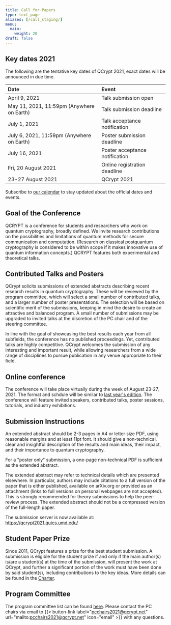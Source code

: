 ```yaml
---
title: Call for Papers
type: text_page
aliases: [/call_staging/]
menu:
  main:
    weight: 20
draft: false
---
```


<!--
## Poster
Our poster is now available! Please <a href="/poster">download and print it yourself!</a>.

<a href="/poster">
  <img height=300 id="dark_bg" src="/images/poster/QCryptPoster.png"/>
</a>
-->

## Key dates 2021
The following are the tentative key dates of QCrypt 2021, exact dates will be announced in due time.

|Date |Event|
|:----|:----|
|April 9, 2021 | Talk submission open||
|May 11, 2021, 11:59pm (Anywhere on Earth)|Talk submission deadline|
|July 1, 2021|Talk acceptance notification|
|July 6, 2021, 11:59pm (Anywhere on Earth)|Poster submission deadline|
|July 16, 2021| Poster acceptance notification|
|Fri, 20 August 2021| Online registration deadline|
|23-27 August 2021| QCrypt 2021|

Subscribe to <a href="https://calendar.google.com/calendar/embed?src=4f9rvlunmmrkpih1ibo11goo64%40group.calendar.google.com&ctz=Europe%2FAmsterdam"  target="_blank">our calendar</a> to stay updated about the official dates and events.

## Goal of the Conference
QCRYPT is a conference for students and researchers who work on quantum cryptography, broadly defined.  We invite research contributions on the possibilities and limitations of quantum methods for secure communication and computation.  (Research on classical postquantum cryptography is considered to be within scope if it makes innovative use of quantum information concepts.)  QCRYPT features both experimental and theoretical talks.

## Contributed Talks and Posters
QCrypt solicits submissions of extended abstracts describing recent research results in quantum cryptography. These will be reviewed by the program committee, which will select a small number of contributed talks, and a larger number of poster presentations. The selection will be based on scientific merit of the submissions, keeping in mind the desire to create an attractive and balanced program. A small number of submissions may be upgraded to invited talks at the discretion of the PC chair and of the steering committee.

In line with the goal of showcasing the best results each year from all subfields, the conference has no published proceedings. Yet, contributed talks are highly competitive. QCrypt welcomes the submission of any interesting and important result, while allowing researchers from a wide range of disciplines to pursue publication in any venue appropriate to their field.

## Online conference
The conference will take place virtually during the week of August 23-27, 2021.  The format and schdule will be similar to <a href="https://2020.qcrypt.net/online-conference/">last year's edition</a>. The conference will feature invited speakers, contributed talks, poster sessions, tutorials, and industry exhibitions.

## Submission Instructions
An extended abstract should be 2-3 pages in A4 or letter size PDF, using reasonable margins and at least 11pt font. It should give a non-technical, clear and insightful description of the results and main ideas, their impact, and their importance to quantum cryptography.

For a "poster only" submission, a one-page non-technical PDF is sufficient as the extended abstract.

The extended abstract may refer to technical details which are presented elsewhere. In particular, authors may include citations to a full version of the paper that is either published, available on arXiv.org or provided as an attachment (links to full versions on personal webpages are not accepted). This is strongly recommended for theory submissions to help the peer-review process. The extended abstract should not be a compressed version of the full-length paper.

The submission server is now available at: <a href="https://qcrypt2021.quics.umd.edu/" target="_blank">https://qcrypt2021.quics.umd.edu/</a>

## Student Paper Prize
Since 2011, QCrypt features a prize for the best student submission. A submission is eligible for the student prize if and only if the main author(s) is/are a student(s) at the time of the submission, will present the work at QCrypt, and further a significant portion of the work must have been done by said student(s), including contributions to the key ideas. More details can be found in the <a href="/charter/#student-paper-prize">Charter</a>.

## Program Committee
The program committee list can be found <a href="/team/#program-committee">here</a>. Please contact the PC chairs via email to {{< button-link label="pcchairs2021@qcrypt.net" url="mailto:pcchairs2021@qcrypt.net" icon="email" >}} with any questions.


<!--
"Poster only" submissions will be accepted after the notification for talks (7th June). For these submissions,  a one-page non-technical PDF is sufficient as the extended abstract.


Extended abstracts should be submitted electronically here using the EasyChair system (if the link doesn’t work, visit https://easychair.org/conferences/?conf=qcrypt2019 directly).
If you are designing a new poster for QCrypt, consider using the following templates:  https://osf.io/8ajqs/
This is simply a suggestion, and if you decide to follow this template, feel free to modify it as you see fit
-->
